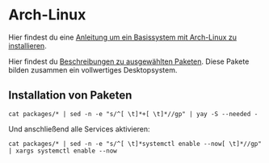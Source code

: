 # Arch-Linux


Hier findest du eine [Anleitung um ein Basissystem mit Arch-Linux zu installieren](install_arch.md).


Hier findest du [Beschreibungen zu ausgewählten Paketen](packages). Diese Pakete bilden zusammen ein vollwertiges Desktopsystem.


## Installation von Paketen

`cat packages/* | sed -n -e "s/^[ \t]*+[ \t]*//gp" | yay -S --needed -`

Und anschließend alle Services aktivieren:

`cat packages/* | sed -n -e "s/^[ \t]*systemctl enable --now[ \t]*//gp" | xargs systemctl enable --now`


 
